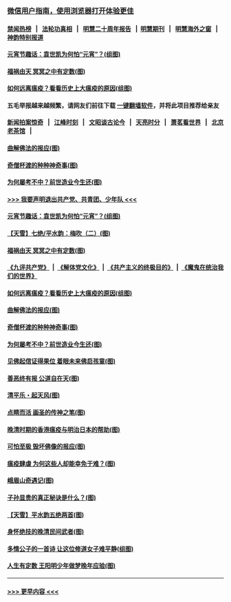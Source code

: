 ### [微信用户指南，使用浏览器打开体验更佳](https://github.com/gfw-breaker/banned-news1/blob/master/indexes/wechat-guide.md?t=0)
#### [禁闻热榜](热点新闻.md?t=0)  &nbsp;&nbsp;|&nbsp;&nbsp; [法轮功真相](https://github.com/gfw-breaker/truth/blob/master/README.md?t=0) &nbsp;&nbsp;|&nbsp;&nbsp; [明慧二十周年报告](https://github.com/gfw-breaker/mh-reports/blob/master/README.md?t=0) &nbsp;&nbsp;|&nbsp;&nbsp;[明慧期刊](https://github.com/gfw-breaker/mh-qikan) &nbsp;&nbsp;|&nbsp;&nbsp; [明慧海外之窗](https://github.com/gfw-breaker/mh-news/blob/master/README.md?t=0) &nbsp;&nbsp;|&nbsp;&nbsp; [神韵特别报道](https://github.com/gfw-breaker/mh-news/blob/master/shenyun.md?t=0)
#### [元宵节趣话：袁世凯为何怕“元宵”？(组图)](../pages/p7/922244.md?t=02081002) 
#### [福祸由天 冥冥之中有定数(图)](../pages/p7/921585.md?t=02081002) 
#### [如何远离瘟疫？看看历史上大瘟疫的原因(组图)](../pages/p7/921717.md?t=02081002) 
#### 五毛举报越来越频繁，请网友们前往下载 [一键翻墙软件](https://github.com/gfw-breaker/ssr-accounts)，并将此项目推荐给亲友
#### [新闻拍案惊奇](https://github.com/gfw-breaker/banned-news1/blob/master/pages/link4.md) &nbsp;&nbsp;|&nbsp;&nbsp; [江峰时刻](https://github.com/gfw-breaker/banned-news1/blob/master/pages/link4.md) &nbsp;&nbsp;|&nbsp;&nbsp; [文昭谈古论今](https://github.com/gfw-breaker/banned-news1/blob/master/pages/link4.md) &nbsp;&nbsp;|&nbsp;&nbsp; [天亮时分](https://github.com/gfw-breaker/banned-news1/blob/master/pages/link4.md) &nbsp;&nbsp;|&nbsp;&nbsp; [萧茗看世界](https://github.com/gfw-breaker/banned-news1/blob/master/pages/link4.md) &nbsp;&nbsp;|&nbsp;&nbsp; [北京老茶馆](https://github.com/gfw-breaker/banned-news1/blob/master/pages/link4.md) &nbsp;&nbsp;|&nbsp;&nbsp; 
#### [曲解佛法的报应(图)](../pages/p7/921438.md?t=02081002) 
#### [奇僧杯渡的种种神奇事(图)](../pages/p7/921776.md?t=02081002) 
#### [为何屡考不中？前世造业今生还(图)](../pages/p7/921584.md?t=02081002) 
#### [>>> 我要声明退出共产党、共青团、少年队 <<<](https://github.com/begood0513/goodnews/blob/master/quit/letter.md) 
#### [元宵节趣话：袁世凯为何怕“元宵”？(组图)](../pages/p7/922244.md?t=02081002) 
#### [【天雪】七绝/平水韵：梅吹（二）(图)](../pages/p7/921790.md?t=02081002) 
#### [福祸由天 冥冥之中有定数(图)](../pages/p7/921585.md?t=02081002) 
#### [《九评共产党》](https://github.com/begood0513/9ping.md/blob/master/README.md) &nbsp;|&nbsp; [《解体党文化》](../../../../jtdwh.md/blob/master/README.md)  &nbsp;|&nbsp; [《共产主义的终极目的》](../../../../gczydzjmd.md/blob/master/README.md) &nbsp;|&nbsp; [《魔鬼在统治我们的世界》](../../../../mgztzwmdsj.md/blob/master/README.md) 
#### [如何远离瘟疫？看看历史上大瘟疫的原因(组图)](../pages/p7/921717.md?t=02081002) 
#### [曲解佛法的报应(图)](../pages/p7/921438.md?t=02081002) 
#### [奇僧杯渡的种种神奇事(图)](../pages/p7/921776.md?t=02081002) 
#### [为何屡考不中？前世造业今生还(图)](../pages/p7/921584.md?t=02081002) 
#### [见佛起信证得果位 着眼未来佛启孩童(图)](../pages/p7/921596.md?t=02081002) 
#### [善恶终有报 公道自在天(图)](../pages/p7/921441.md?t=02081002) 
#### [清平乐・起天风(图)](../pages/p7/921607.md?t=02081002) 
#### [点睛而活 画圣的传神之笔(图)](../pages/p7/921583.md?t=02081002) 
#### [晚清时期的香港瘟疫与明治日本的帮助(图)](../pages/p7/921674.md?t=02081002) 
#### [可怕至极 毁坏佛像的报应(图)](../pages/p7/921437.md?t=02081002) 
#### [瘟疫肆虐 为何这些人却能幸免于难？(图)](../pages/p7/921768.md?t=02081002) 
#### [峨眉山奇遇记(图)](../pages/p7/921442.md?t=02081002) 
#### [子孙显贵的真正秘诀是什么？(图)](../pages/p7/921334.md?t=02081002) 
#### [【天雪】平水韵五绝两首(图)](../pages/p7/921604.md?t=02081002) 
#### [身怀绝技的晚清民间武者(图)](../pages/p7/921488.md?t=02081002) 
#### [多情公子的一首诗 让这位修道女子难平静(组图)](../pages/p7/886851.md?t=02081002) 
#### [人生有定数 王阳明少年做梦晚年应验(图)](../pages/p7/921608.md?t=02081002) 

----
#### [ >>> 更早内容 <<< ](../indexes/p7-earlier.md)
